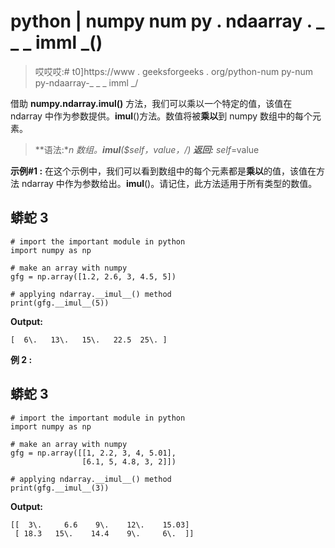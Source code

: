 # python | numpy num py . ndaarray . _ _ _ imml _()

> 哎哎哎:# t0]https://www . geeksforgeeks . org/python-num py-num py-ndaarray-_ _ _ imml _/

借助 **numpy.ndarray.__imul__()** 方法，我们可以乘以一个特定的值，该值在 ndarray 中作为参数提供。__imul__()方法。数值将被**乘以**到 numpy 数组中的每个元素。

> **语法:**n 数组。__imul__($self，value，/)
> **返回:** self*=value

**示例#1 :**
在这个示例中，我们可以看到数组中的每个元素都是**乘以**的值，该值在方法 ndarray 中作为参数给出。__imul__()。请记住，此方法适用于所有类型的数值。

## 蟒蛇 3

```
# import the important module in python
import numpy as np

# make an array with numpy
gfg = np.array([1.2, 2.6, 3, 4.5, 5])

# applying ndarray.__imul__() method
print(gfg.__imul__(5))
```

**Output:** 

```
[  6\.   13\.   15\.   22.5  25\. ]
```

**例 2 :**

## 蟒蛇 3

```
# import the important module in python
import numpy as np

# make an array with numpy
gfg = np.array([[1, 2.2, 3, 4, 5.01],
                [6.1, 5, 4.8, 3, 2]])

# applying ndarray.__imul__() method
print(gfg.__imul__(3))
```

**Output:** 

```
[[  3\.     6.6    9\.    12\.    15.03]
 [ 18.3   15\.    14.4    9\.     6\.  ]]
```